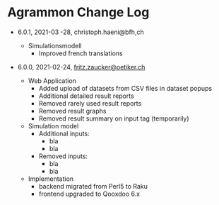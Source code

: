 # Agrammon Change Log

- 6.0.1, 2021-03 -28, christoph.haeni@bfh,ch
  - Simulationsmodell
    - Improved french translations

- 6.0.0, 2021-02-24, fritz.zaucker@oetiker.ch
  - Web Application
    - Added upload of datasets from CSV files in dataset popups
    - Additional detailed result reports
    - Removed rarely used result reports
    - Removed result graphs
    - Removed result summary on input tag (temporarily)
  - Simulation model
    - Additional inputs:
      - bla
      - bla
    - Removed inputs:
      - bla
      - bla
  - Implementation
    - backend migrated from Perl5 to Raku
    - frontend upgraded to Qooxdoo 6.x
